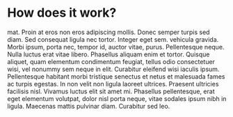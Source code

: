 # How does it work?

mat. Proin at eros non eros adipiscing mollis. Donec semper turpis sed diam. Sed consequat ligula nec tortor. Integer eget sem. vehicula gravida. Morbi ipsum, porta nec, tempor id, auctor vitae, purus. Pellentesque neque. Nulla luctus erat vitae libero. Phasellus aliquam enim et tortor. Quisque aliquet, quam elementum condimentum feugiat, tellus odio consectetuer wisi, vel nonummy sem neque in elit. Curabitur eleifend wisi iaculis ipsum. Pellentesque habitant morbi tristique senectus et netus et malesuada fames ac turpis egestas. In non velit non ligula laoreet ultrices. Praesent ultricies facilisis nisl. Vivamus luctus elit sit amet mi. Phasellus pellentesque, erat eget elementum volutpat, dolor nisl porta neque, vitae sodales ipsum nibh in ligula. Maecenas mattis pulvinar diam. Curabitur sed leo.